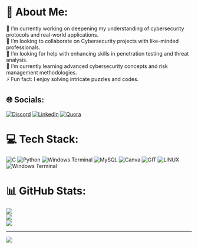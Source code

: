# 💫 About Me:
🔭 I’m currently working on deepening my understanding of cybersecurity protocols and real-world applications.<br>👯 I’m looking to collaborate on Cybersecurity projects with like-minded professionals.<br>🤝 I’m looking for help with enhancing skills in penetration testing and threat analysis.<br>🌱 I’m currently learning advanced cybersecurity concepts and risk management methodologies.<br>⚡ Fun fact: I enjoy solving intricate puzzles and codes.


## 🌐 Socials:
[![Discord](https://img.shields.io/badge/Discord-%237289DA.svg?logo=discord&logoColor=white)](https://discordapp.com/users/351331243805114378) [![LinkedIn](https://img.shields.io/badge/LinkedIn-%230077B5.svg?logo=linkedin&logoColor=white)](https://www.linkedin.com/in/domenico-avino-b0a824297/) [![Quora](https://img.shields.io/badge/Quora-%23B92B27.svg?logo=Quora&logoColor=white)](https://quora.com/profile/Domenico-162) 

# 💻 Tech Stack:
![C](https://img.shields.io/badge/c-%2300599C.svg?style=for-the-badge&logo=c&logoColor=white) ![Python](https://img.shields.io/badge/python-3670A0?style=for-the-badge&logo=python&logoColor=ffdd54) ![Windows Terminal](https://img.shields.io/badge/Windows%20Terminal-%234D4D4D.svg?style=for-the-badge&logo=windows-terminal&logoColor=white) ![MySQL](https://img.shields.io/badge/mysql-%2300000f.svg?style=for-the-badge&logo=mysql&logoColor=white) ![Canva](https://img.shields.io/badge/Canva-%2300C4CC.svg?style=for-the-badge&logo=Canva&logoColor=white) ![GIT](https://img.shields.io/badge/Git-fc6d26?style=for-the-badge&logo=git&logoColor=white) ![LINUX](https://img.shields.io/badge/Linux-FCC624?style=for-the-badge&logo=linux&logoColor=black) ![Windows Terminal](https://img.shields.io/badge/Windows%20Terminal-%234D4D4D.svg?style=for-the-badge&logo=windows-terminal&logoColor=white)
# 📊 GitHub Stats:
![](https://github-readme-stats.vercel.app/api?username=Gyalecta&theme=dark&hide_border=false&include_all_commits=false&count_private=false)<br/>
![](https://github-readme-streak-stats.herokuapp.com/?user=Gyalecta&theme=dark&hide_border=false)<br/>
![](https://github-readme-stats.vercel.app/api/top-langs/?username=Gyalecta&theme=dark&hide_border=false&include_all_commits=false&count_private=false&layout=compact)

---
[![](https://visitcount.itsvg.in/api?id=Gyalecta&icon=7&color=12)](https://visitcount.itsvg.in)

